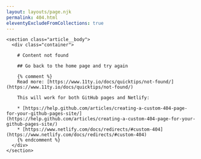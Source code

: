 ```yaml
---
layout: layouts/page.njk
permalink: 404.html
eleventyExcludeFromCollections: true
---
```


    <section class="article__body">
      <div class="container">

        # Content not found

        ## Go back to the home page and try again

        {% comment %}
        Read more: [https://www.11ty.io/docs/quicktips/not-found/](https://www.11ty.io/docs/quicktips/not-found/)

        This will work for both GitHub pages and Netlify:

        * [https://help.github.com/articles/creating-a-custom-404-page-for-your-github-pages-site/](https://help.github.com/articles/creating-a-custom-404-page-for-your-github-pages-site/)
        * [https://www.netlify.com/docs/redirects/#custom-404](https://www.netlify.com/docs/redirects/#custom-404)
        {% endcomment %}
      </div>
    </section>
